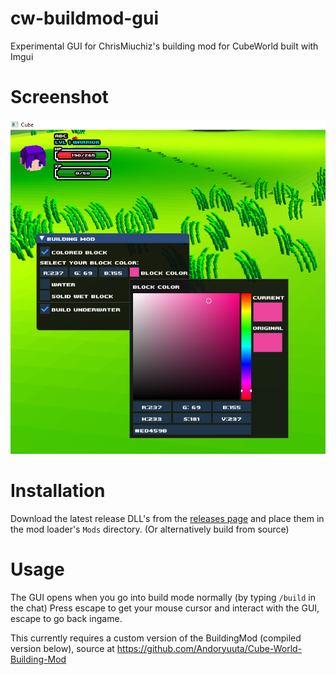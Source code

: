 # cw-buildmod-gui
Experimental GUI for ChrisMiuchiz's building mod for CubeWorld built with Imgui

# Screenshot
![screenshot](https://raw.githubusercontent.com/Andoryuuta/cw-buildmod-gui/master/screenshots/1.png "Ingame GUI screenshot")

# Installation
Download the latest release DLL's from the [releases page](https://github.com/Andoryuuta/cw-buildmod-gui/releases) and place them in the mod loader's `Mods` directory. (Or alternatively build from source)

# Usage
The GUI opens when you go into build mode normally (by typing `/build` in the chat)
Press escape to get your mouse cursor and interact with the GUI, escape to go back ingame.

This currently requires a custom version of the BuildingMod (compiled version below), source at https://github.com/Andoryuuta/Cube-World-Building-Mod
